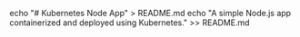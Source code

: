 echo "# Kubernetes Node App" > README.md
echo "A simple Node.js app containerized and deployed using Kubernetes." >> README.md
